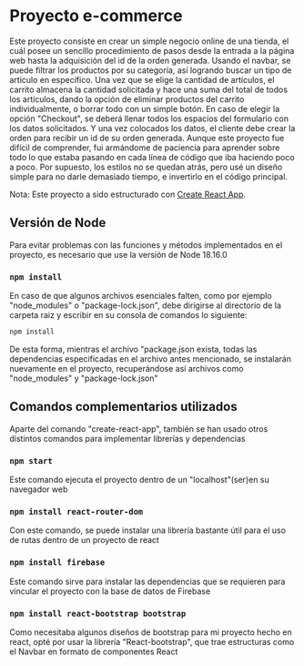 # Proyecto e-commerce

Este proyecto consiste en crear un simple negocio online de una tienda, el cuál posee un sencillo procedimiento de pasos desde la entrada a la página web hasta la adquisición del id de la orden generada. Usando el navbar, se puede filtrar los productos por su categoría, así logrando buscar un tipo de articulo en específico. Una vez que se elige la cantidad de artículos, el carrito almacena la cantidad solicitada y hace una suma del total de todos los artículos, dando la opción de eliminar productos del carrito individualmente, o borrar todo con un simple botón. En caso de elegir la opción "Checkout", se deberá llenar todos los espacios del formulario con los datos solicitados. Y una vez colocados los datos, el cliente debe crear la orden para recibir un id de su orden generada.
Aunque este proyecto fue difícil de comprender, fui armándome de paciencia para aprender sobre todo lo que estaba pasando en cada línea de código que iba haciendo poco a poco. Por supuesto, los estilos no se quedan atrás, pero usé un diseño simple para no darle demasiado tiempo, e invertirlo en el código principal.

Nota: Este proyecto a sido estructurado con [Create React App](https://github.com/facebook/create-react-app).

## Versión de Node

Para evitar problemas con las funciones y métodos implementados en el proyecto, es necesario que use la versión de Node 18.16.0

### `npm install`

En caso de que algunos archivos esenciales falten, como por ejemplo "node_modules" o "package-lock.json", debe dirigirse al directorio de la carpeta raiz y escribir en su consola de comandos lo siguiente:  

```bash
npm install
```

De esta forma, mientras el archivo "package.json exista, todas las dependencias especificadas en el archivo antes mencionado, se instalarán nuevamente en el proyecto, recuperándose así archivos como "node_modules" y "package-lock.json"

## Comandos complementarios utilizados

Aparte del comando "create-react-app", también se han usado otros distintos comandos para implementar librerías y dependencias

### `npm start`

Este comando ejecuta el proyecto dentro de un "localhost"(ser)en su navegador web 

### `npm install react-router-dom`

Con este comando, se puede instalar una librería bastante útil para el uso de rutas dentro de un proyecto de react

### `npm install firebase`

Este comando sirve para instalar las dependencias que se requieren para vincular el proyecto con la base de datos de Firebase

### `npm install react-bootstrap bootstrap`

Como necesitaba algunos diseños de bootstrap para mi proyecto hecho en react, opté por usar la librería "React-bootstrap", que trae estructuras como el Navbar en formato de componentes React